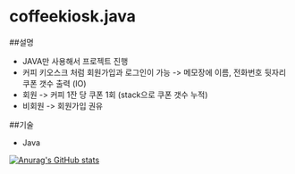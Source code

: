 # coffeekiosk.java

##설명
- JAVA만 사용해서 프로젝트 진행
- 커피 키오스크 처럼 회원가입과 로그인이 가능 -> 메모장에 이름, 전화번호 뒷자리 쿠폰 갯수 출력 (IO)
- 회원 -> 커피 1잔 당 쿠폰 1회 (stack으로 쿠폰 갯수 누적)
- 비회원 -> 회원가입 권유 

##기술
- Java


[![Anurag's GitHub stats](https://github-readme-stats.vercel.app/api?username=hyeminyy)](https://github.com/anuraghazra/github-readme-stats)

